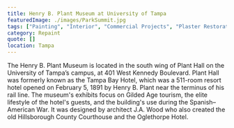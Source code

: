 ```yaml
---
title: Henry B. Plant Museum at University of Tampa
featuredImage: ./images/ParkSummit.jpg
tags: ["Painting", "Interior", "Commercial Projects", "Plaster Restoration"]
category: Repaint
quote: []
location: Tampa
---
```


The Henry B. Plant Museum is located in the south wing of Plant Hall on the University of Tampa’s campus, at 401 West Kennedy Boulevard. Plant Hall was formerly known as the Tampa Bay Hotel, which was a 511-room resort hotel opened on February 5, 1891 by Henry B. Plant near the terminus of his rail line. The museum's exhibits focus on Gilded Age tourism, the elite lifestyle of the hotel's guests, and the building's use during the Spanish–American War. It was designed by architect J.A. Wood who also created the old Hillsborough County Courthouse and the Oglethorpe Hotel.